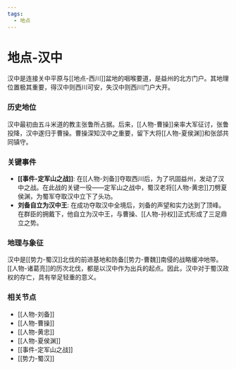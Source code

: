 ```yaml
---
tags:
  - 地点
---
```

# 地点-汉中

汉中是连接关中平原与[[地点-西川]]盆地的咽喉要道，是益州的北方门户。其地理位置极其重要，得汉中则西川可安，失汉中则西川门户大开。

### 历史地位

汉中最初由五斗米道的教主张鲁所占据。后来，[[人物-曹操]]亲率大军征讨，张鲁投降，汉中遂归于曹操。曹操深知汉中之重要，留下大将[[人物-夏侯渊]]和张郃共同镇守。

### 关键事件

*   **[[事件-定军山之战]]**: 在[[人物-刘备]]夺取西川后，为了巩固益州，发动了汉中之战。在此战的关键一役——定军山之战中，蜀汉老将[[人物-黄忠]]刀劈夏侯渊，为蜀军夺取汉中立下了头功。
*   **刘备自立为汉中王**: 在成功夺取汉中全境后，刘备的声望和实力达到了顶峰。在群臣的拥戴下，他自立为汉中王，与曹操、[[人物-孙权]]正式形成了三足鼎立之势。

### 地理与象征

汉中是[[势力-蜀汉]]北伐的前进基地和防备[[势力-曹魏]]南侵的战略缓冲地带。[[人物-诸葛亮]]的历次北伐，都是以汉中作为出兵的起点。因此，汉中对于蜀汉政权的存亡，具有举足轻重的意义。

### 相关节点
- [[人物-刘备]]
- [[人物-曹操]]
- [[人物-黄忠]]
- [[人物-夏侯渊]]
- [[事件-定军山之战]]
- [[势力-蜀汉]]
